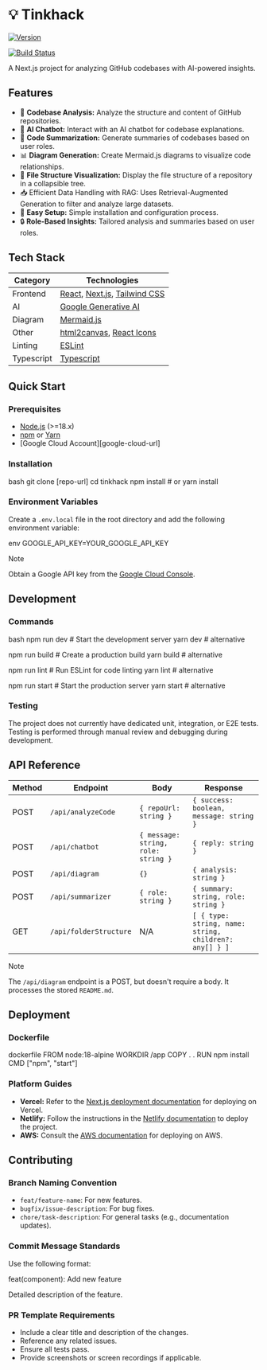 
# 💡 Tinkhack

[![Version](https://img.shields.io/badge/version-0.1.0-blue.svg)](https://www.example.com/version)

[![Build Status](https://img.shields.io/badge/build-passing-brightgreen.svg)](https://www.example.com/build)

A Next.js project for analyzing GitHub codebases with AI-powered insights.

## Features

*   🔧 **Codebase Analysis:** Analyze the structure and content of GitHub repositories.
*   🤖 **AI Chatbot:** Interact with an AI chatbot for codebase explanations.
*   📝 **Code Summarization:** Generate summaries of codebases based on user roles.
*   📊 **Diagram Generation:** Create Mermaid.js diagrams to visualize code relationships.
*   🌳 **File Structure Visualization:** Display the file structure of a repository in a collapsible tree.
*   📥 Efficient Data Handling with RAG: Uses Retrieval-Augmented Generation to filter and analyze large datasets.
*   🚀 **Easy Setup:** Simple installation and configuration process.
*   🔒 **Role-Based Insights:** Tailored analysis and summaries based on user roles.

## Tech Stack

| Category   | Technologies                                   |
|------------|------------------------------------------------|
| Frontend   | [React][react-url], [Next.js][nextjs-url], [Tailwind CSS][tailwindcss-url]  |
| AI         | [Google Generative AI][generative-ai-url]       |
| Diagram    | [Mermaid.js][mermaid-url] |
| Other      | [html2canvas][html2canvas-url], [React Icons][react-icons-url] |
| Linting | [ESLint][eslint-url] |
| Typescript | [Typescript][typescript-url] |

## Quick Start

### Prerequisites

*   [Node.js][nodejs-url] (>=18.x)
*   [npm][npm-url] or [Yarn][yarn-url]
*   [Google Cloud Account][google-cloud-url]

### Installation

bash
git clone [repo-url]
cd tinkhack
npm install  # or yarn install


### Environment Variables

Create a `.env.local` file in the root directory and add the following environment variable:

env
GOOGLE_API_KEY=YOUR_GOOGLE_API_KEY


> [!NOTE]
> Obtain a Google API key from the [Google Cloud Console][google-cloud-console-url].

## Development

### Commands

bash
npm run dev    # Start the development server
yarn dev    # alternative

npm run build  # Create a production build
yarn build  # alternative

npm run lint   # Run ESLint for code linting
yarn lint   # alternative

npm run start  # Start the production server
yarn start  # alternative


### Testing

The project does not currently have dedicated unit, integration, or E2E tests.  Testing is performed through manual review and debugging during development.

## API Reference

| Method | Endpoint             | Body                    | Response                                       |
|--------|----------------------|-------------------------|------------------------------------------------|
| POST   | `/api/analyzeCode`    | `{ repoUrl: string }`   | `{ success: boolean, message: string }`        |
| POST   | `/api/chatbot`       | `{ message: string, role: string }`| `{ reply: string }`                            |
| POST   | `/api/diagram`       | `{}`         | `{ analysis: string }`                             |
| POST   | `/api/summarizer`      | `{ role: string }`| `{ summary: string, role: string }`                             |
| GET    | `/api/folderStructure` | N/A                     | `[ { type: string, name: string, children?: any[] } ]` |

> [!NOTE]
>  The `/api/diagram` endpoint is a POST, but doesn't require a body.  It processes the stored `README.md`.

## Deployment

### Dockerfile

dockerfile
FROM node:18-alpine
WORKDIR /app
COPY . .
RUN npm install
CMD ["npm", "start"]


### Platform Guides

*   **Vercel:** Refer to the [Next.js deployment documentation][nextjs-deploy-vercel-url] for deploying on Vercel.
*   **Netlify:** Follow the instructions in the [Netlify documentation][netlify-docs-url] to deploy the project.
*   **AWS:** Consult the [AWS documentation][aws-docs-url] for deploying on AWS.

## Contributing

### Branch Naming Convention

*   `feat/feature-name`: For new features.
*   `bugfix/issue-description`: For bug fixes.
*   `chore/task-description`: For general tasks (e.g., documentation updates).

### Commit Message Standards

Use the following format:


feat(component): Add new feature

Detailed description of the feature.


### PR Template Requirements

*   Include a clear title and description of the changes.
*   Reference any related issues.
*   Ensure all tests pass.
*   Provide screenshots or screen recordings if applicable.

[react-url]: https://react.dev/
[nextjs-url]: https://nextjs.org/
[nodejs-url]: https://nodejs.org/
[npm-url]: https://www.npmjs.com/
[yarn-url]: https://yarnpkg.com/
[tailwindcss-url]: https://tailwindcss.com/
[express-url]: https://expressjs.com/
[generative-ai-url]: https://ai.google.dev/
[mongodb-url]: https://www.mongodb.com/
[docker-url]: https://www.docker.com/
[google-cloud-console-url]: https://console.cloud.google.com/
[netlify-docs-url]: https://docs.netlify.com/
[aws-docs-url]: https://aws.amazon.com/documentation/
[nextjs-deploy-vercel-url]: https://nextjs.org/docs/deployment
[mermaid-url]: https://mermaid.js.org/
[html2canvas-url]: https://html2canvas.hertzen.com/
[react-icons-url]: https://react-icons.github.io/react-icons/
[eslint-url]: https://eslint.org/
[typescript-url]: https://www.typescriptlang.org/
